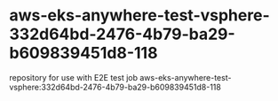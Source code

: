 # aws-eks-anywhere-test-vsphere-332d64bd-2476-4b79-ba29-b609839451d8-118
repository for use with E2E test job aws-eks-anywhere-test-vsphere:332d64bd-2476-4b79-ba29-b609839451d8-118
